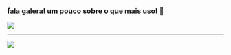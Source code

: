 ### fala galera! um pouco sobre o que mais uso! 👋

<a href="https://github.com/marlusmarcos">
  <img src="https://github-readme-stats.vercel.app/api?username=marlusmarcos&show_icons=true&hide_border=true" />
</a>

---

<a href="https://github.com/marlusmarcos">
  <img src="https://github-readme-stats.vercel.app/api/top-langs/?username=marlusmarcos&layout=compact" />
</a>

<!--
**marlusmarcos/marlusmarcos** is a ✨ _special_ ✨ repository because its `README.md` (this file) appears on your GitHub profile.

Here are some ideas to get you started:

- 🔭 I’m currently working on ...
- 🌱 I’m currently learning ...
- 👯 I’m looking to collaborate on ...
- 🤔 I’m looking for help with ...
- 💬 Ask me about ...
- 📫 How to reach me: ...
- 😄 Pronouns: ...
- ⚡ Fun fact: ...
-->
